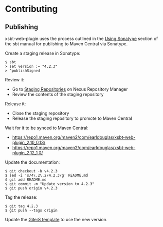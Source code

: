 # Contributing

## Publishing

xsbt-web-plugin uses the process outlined in the [Using Sonatype][1]
section of the sbt manual for publishing to Maven Central via Sonatype.

[1]: https://www.scala-sbt.org/release/docs/Using-Sonatype.html

Create a staging release in Sonatype:

```
$ sbt
> set version := "4.2.3"
> ^publishSigned
```

Review it:

* Go to [Staging Repositories][2] on Nexus Repository Manager
* Review the contents of the staging repository

[2]: https://oss.sonatype.org/#stagingRepositories

Release it:

* Close the staging repository
* Release the staging repository to promote to Maven Central

Wait for it to be synced to Maven Central:

* <https://repo1.maven.org/maven2/com/earldouglas/xsbt-web-plugin_2.10_0.13/>
* <https://repo1.maven.org/maven2/com/earldouglas/xsbt-web-plugin_2.12_1.0/>

Update the documentation:

```
$ git checkout -b v4.2.3
$ sed -i 's/4\.2\.2/4.2.3/g' README.md
$ git add README.md
$ git commit -m "Update version to 4.2.3"
$ git push origin v4.2.3
```

Tag the release:

```
$ git tag 4.2.3
$ git push --tags origin
```

Update the [Giter8 template][3] to use the new version.

[3]: https://github.com/earldouglas/xsbt-web-plugin.g8
